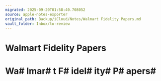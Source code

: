 ```yaml
---
migrated: 2025-09-20T01:58:40.708052
source: apple-notes-exporter
original_path: Backup/iCloud/Notes/Walmart Fidelity Papers.md
vault_folder: Inbox/to-review
---
```

# Walmart Fidelity Papers

# Wa# lmar# t F# idel# ity#  P# apers# 

